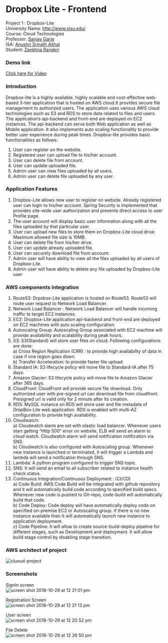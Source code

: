 # Dropbox Lite - Frontend

Project 1 : Dropbox-Lite  
University Name: http://www.sjsu.edu/  
Course: Cloud Technologies  
Professor: [Sanjay Garje](https://www.linkedin.com/in/sanjaygarje/)  
ISA: [Anushri Srinath Aithal](https://www.linkedin.com/in/anushri-aithal/)  
Student: [Zankhna Randeri](https://www.linkedin.com/in/zankhna-randeri/)  

### Demo link  
[Click here for Video](https://youtu.be/epHBs4h1We0)

### Introduction

Dropbox-lite is a highly available, highly scalable and cost-effective web-based 3-tier application that is hosted on AWS cloud.It provides secure file management to authorized users. The application uses various AWS cloud technologies  such as S3 and RDS to store data related to files and users. The application’s api-backend and front-end are deployed on EC2 instances.  The api-backend can serve both Web application as well as Mobile application. It also implements auto scaling functionality to provide better user experience during peak times. Dropbox-lite provides basic functionalities as follows:  
1) User can register on the website.  
2) Registered user can upload file to his/her account.  
3) User can delete file from account.  
4) User can update uploaded file.  
5) Admin user can view files uploaded by all users.  
6) Admin user can delete file uploaded by any user.  

### Application Features  
1) Dropbox-Lite allows new user to register on website. Already registered user can login to his/her account. Spring Security is implemented that provides site-wide user authorization and prevents direct access to user Profile page.  
2) The user account will display basic user information along with all the files uploaded by that particular user.  
3) User can upload new files to store them on Dropbox-Lite cloud drive. Maximum allowed file size is 10MB.  
4) User can delete file from his/her drive.  
5) User can update already uploaded file.  
6) User can securely download file from account.  
7) Admin user will have ability to view all the files uploaded by all users of Dropbox-Lite.  
8) Admin user will have ability to delete any file uploaded by Dropbox-Lite user

### AWS components integration  
1) Route53: Drpobox-Lite application is hosted on Route53. Route53 will route user request to Network Load Balancer.  
2) Network Load Balancer : Network Load Balancer will handle incoming traffic to target EC2 instances.  
3) EC2: Dropbox-Lite application api-backend and front-end are deployed on EC2 machines with auto scaling configuration.  
4) Autoscaling Group: Autoscaling Group associated with EC2 machine will provide availability and scalability during peak hours.  
5) S3: S3(Standard) will store user files on cloud. Following configurations are done:  
  a) Cross Region Replication (CRR) : to provide high availability of data in case if one region goes down.  
  b) Transfer Acceleration: to  provide faster file upload.  
6) Standard IA: S3 lifecycle policy will move file to Standard-IA after 75 days.  
7) Amazon Glacier: S3 lifecycle policy will move file to Amazon Glacier after 365 days.  
8) CloudFront: CloudFront will provide secure file download. Only authorized user with pre-signed url can download file from cloudfront. Presigned url is valid only for 2 minute after its creation.  
9) RDS: MySQL instance on RDS will store user and file metadata of DropBox-Lite web application. RDS is enabled with multi-AZ configuration to provide high availability.  
10) Cloudwatch:  
  a) Cloudwatch alarm are set with elastic load balancer. Whenever users start getting “Http 500” error on website, ELB will send an alarm to cloud watch. Cloudwatch alarm will send notification notification via SNS.  
  b) Cloudwatch is also configured with Autoscaling group. Whenever new instance is launched or terminated, it will trigger a Lambda and lambda will send a notification through SNS.  
11) Lambda: A python program configured to trigger SNS topic.  
12) SNS: It will send an email to all subscriber related to instance health check status.  
13) Continuous Integration/Continuous Deployment : (CI/CD)  
  a) Code Build: AWS Code Build will be integrated with github repository and it will automatically build code according to specified build specs. Whenever new code is pushed to Git-repo, code-build will automatically build that code.  
  b) Code Deploy: Code deploy will have automatically deploy code on specified on-premise EC2 or Autoscaling group. if there is no new instance available then It will automatically launch new instance to application deployment.  
  c) Code Pipeline: It will allow to create source-build-deploy pipeline for different stages, such as Development and deployment. It will allow build stage control by disabling stage transition.  

### AWS architect of project  

![cluoud-project](https://user-images.githubusercontent.com/42704669/47683787-e3971080-db8d-11e8-9756-e9dad5667a6a.png)  

### Screenshots  

SignIn screen  
![screen shot 2018-10-29 at 12 21 01 pm](https://user-images.githubusercontent.com/42704669/47683860-23f68e80-db8e-11e8-8628-a0c2ee2f7234.png)

Registration Screen  
![screen shot 2018-10-29 at 12 21 13 pm](https://user-images.githubusercontent.com/42704669/47683867-28bb4280-db8e-11e8-9031-21b41e68b8c8.png)

User screen  
![screen shot 2018-10-29 at 12 20 52 pm](https://user-images.githubusercontent.com/42704669/47683857-1e994400-db8e-11e8-831a-60573a0f1bc4.png)

File Delete  
![screen shot 2018-10-29 at 12 26 50 pm](https://user-images.githubusercontent.com/42704669/47683876-3244aa80-db8e-11e8-8cb3-1344b39c3384.png)  
